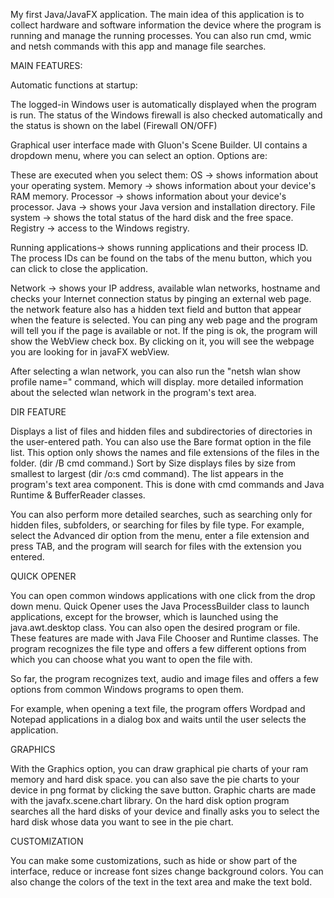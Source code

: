 My first Java/JavaFX application. The main idea of ​​this application is to collect hardware and software information
the device where the program is running and manage the running processes. You can also run cmd, wmic and netsh commands with this app
and manage file searches.

MAIN FEATURES:

Automatic functions at startup:

The logged-in Windows user is automatically displayed when the program is run.
The status of the Windows firewall is also checked automatically and the status is shown on the label (Firewall ON/OFF)


Graphical user interface made with Gluon's Scene Builder. UI contains a dropdown menu, where you can select an option.
Options are:

These are executed when you select them:
OS -> shows information about your operating system.
Memory -> shows information about your device's RAM memory.
Processor -> shows information about your device's processor.
Java -> shows your Java version and installation directory.
File system -> shows the total status of the hard disk and the free space.
Registry -> access to the Windows registry.


Running applications-> shows running applications and their process ID.
The process IDs can be found on the tabs of the menu button, which you can click to close the application.


Network -> shows your IP address, available wlan networks, hostname and checks your Internet connection status by pinging an external web page.
the network feature also has a hidden text field and button that appear when the feature is selected.
You can ping any web page and the program will tell you if the page is available or not.
If the ping is ok, the program will show the WebView check box. By clicking on it, you will
see the webpage you are looking for in javaFX webView.

After selecting a wlan network, you can also run the "netsh wlan show profile name=" command, which will display. 
more detailed information about the selected wlan network in the program's text area.

DIR FEATURE

Displays a list of files and hidden files and subdirectories of directories in the user-entered path.
You can also use the Bare format option in the file list. This option only shows the names and file 
extensions of the files in the folder. (dir /B cmd command.)
Sort by Size displays files by size from smallest to largest (dir /o:s cmd command).
The list appears in the program's text area component.
This is done with cmd commands and Java Runtime & BufferReader classes.

You can also perform more detailed searches, such as searching only for hidden files, 
subfolders, or searching for files by file type.
For example, select the Advanced dir option from the menu, enter a file extension and press TAB,
and the program will search for files with the extension you entered.



QUICK OPENER

You can open common windows applications with one click from the drop down menu.
Quick Opener uses the Java ProcessBuilder class to launch applications, except for the browser, which is launched using
the java.awt.desktop class.
You can also open the desired program or file. These features are made with Java File Chooser and Runtime classes.
The program recognizes the file type and offers a few different options from which you can choose what you want to
open the file with.

So far, the program recognizes text, audio and image files and offers a few options from common Windows programs to
open them.

For example, when opening a text file, the program offers Wordpad and Notepad applications in a dialog box 
and waits until the user selects the application.

GRAPHICS

With the Graphics option, you can draw graphical pie charts of your ram memory and hard disk space.
you can also save the pie charts to your device in png format by clicking the save button.
Graphic charts are made with the javafx.scene.chart library.
On the hard disk option program searches all the hard disks of your device and finally asks you to select the hard disk whose data you want to see in the pie chart.

CUSTOMIZATION

You can make some customizations, such as hide or show part of the interface, reduce or increase font sizes
change background colors. You can also change the colors of the text in the text area and make the text bold.
